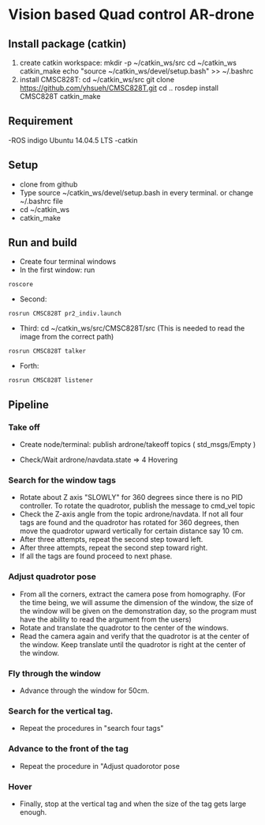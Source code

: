 # Vision based Quad control AR-drone

## Install package (catkin)
1. create catkin workspace:
	mkdir -p ~/catkin_ws/src
	cd ~/catkin_ws
	catkin_make
	echo "source ~/catkin_ws/devel/setup.bash" >> ~/.bashrc
2. install CMSC828T:
	cd ~/catkin_ws/src
	git clone https://github.com/yhsueh/CMSC828T.git
	cd ..
	rosdep install CMSC828T
	catkin_make	

## Requirement
-ROS indigo Ubuntu 14.04.5 LTS
-catkin

## Setup
* clone from github
* Type source ~/catkin_ws/devel/setup.bash in every terminal.
or change ~/.bashrc file
* cd ~/catkin_ws
* catkin_make

## Run and build
* Create four terminal windows
* In the first window: run 
```
roscore
```
* Second:
```
rosrun CMSC828T pr2_indiv.launch
```
* Third: 
cd ~/catkin_ws/src/CMSC828T/src (This is needed to read the image from the correct path)
```
rosrun CMSC828T talker
```
* Forth: 
```
rosrun CMSC828T listener
```

## Pipeline

### Take off 

* Create node/terminal:  publish ardrone/takeoff topics ( std_msgs/Empty )

* Check/Wait ardrone/navdata.state => 4 Hovering

### Search for the window tags

* Rotate about Z axis "SLOWLY" for 360 degrees since there is no PID controller. To rotate the quadrotor, publish the message to cmd_vel topic 
* Check the Z-axis angle from the topic ardrone/navdata. If not all four tags are found and the quadrotor has rotated for 360 degrees, then move the quadrotor upward vertically for certain distance say 10 cm.
* After three attempts, repeat the second step toward left.
* After three attempts, repeat the second step toward right.
* If all the tags are found proceed to next phase.

### Adjust quadrotor pose

* From all the corners, extract the camera pose from homography. (For the time being, we will assume the dimension of the window, the size of the window will be given on the demonstration day, so the program must have the ability to read the argument from the users)
* Rotate and translate the quadrotor to the center of the windows.
* Read the camera again and verify that the quadrotor is at the center of the window. Keep translate until the quadrotor is right at the center of the window.

### Fly through the window

* Advance through the window for 50cm.

### Search for the vertical tag.

* Repeat the procedures in "search four tags" 

### Advance to the front of the tag

* Repeat the procedure in "Adjust quadorotor pose

### Hover 

* Finally, stop at the vertical tag and when the size of the tag gets large enough.



